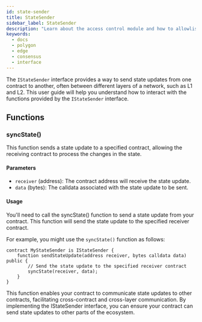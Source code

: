 ```yaml
---
id: state-sender
title: StateSender
sidebar_label: StateSender
description: "Learn about the access control module and how to allowlist validators."
keywords:
  - docs
  - polygon
  - edge
  - consensus
  - interface
---
```


The `IStateSender` interface provides a way to send state updates from one contract to another, often between different layers of a network, such as L1 and L2. This user guide will help you understand how to interact with the functions provided by the `IStateSender` interface.

## Functions

### syncState()

This function sends a state update to a specified contract, allowing the receiving contract to process the changes in the state.

#### Parameters

- `receiver` (address): The contract address will receive the state update.
- `data` (bytes): The calldata associated with the state update to be sent.

#### Usage

You'll need to call the syncState() function to send a state update from your contract. This function will send the state update to the specified receiver contract.

For example, you might use the `syncState()` function as follows:

```solidity
contract MyStateSender is IStateSender {
    function sendStateUpdate(address receiver, bytes calldata data) public {
        // Send the state update to the specified receiver contract
        syncState(receiver, data);
    }
}
```

This function enables your contract to communicate state updates to other contracts, facilitating cross-contract and cross-layer communication. By implementing the IStateSender interface, you can ensure your contract can send state updates to other parts of the ecosystem.
